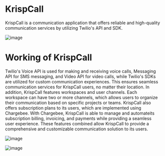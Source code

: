 # KrispCall

KrispCall is a communication application that offers reliable and high-quality communication
services by utilizing Twilio's API and SDK.

![image](https://user-images.githubusercontent.com/24490674/224885799-13b678b4-b828-47f4-a4b5-ab775e840147.png)



# Working of KrispCall

Twilio's Voice API is used for making and receiving voice calls, Messaging API for SMS messaging, and Video API for video calls, 
while Twilio's SDKs are utilized for custom communication experiences. This ensures seamless communication services for KrispCall users, 
no matter their location. In addition, KrispCall features workspaces and user channels. Each workspace can have two or more channels, 
which allows users to organize their communication based on specific projects or teams. KrispCall also offers subscription plans to its 
users, which are implemented using Chargebee. With Chargebee, KrispCall is able to manage and automateits subscription billing, invoicing, 
and payments while providing a seamless user experience. These features combined allow KrispCall to provide a comprehensive and customizable 
communication solution to its users.

![image](https://user-images.githubusercontent.com/24490674/224884765-3f1cd7cf-234d-4656-afda-148f8f0eaa47.png)


![image](https://user-images.githubusercontent.com/24490674/224884783-cbbb9f33-b22e-413f-aaa5-2dbdd12dae8d.png)
